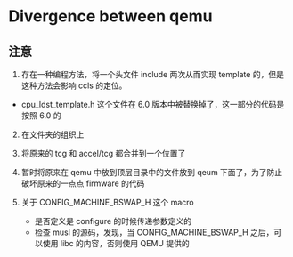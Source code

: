 # Divergence between qemu

## 注意
1. 存在一种编程方法，将一个头文件 include 两次从而实现 template 的，但是这种方法会影响 ccls 的定位。
  - cpu_ldst_template.h 这个文件在 6.0 版本中被替换掉了，这一部分的代码是按照 6.0 的

2. 在文件夹的组织上
  1. 将原来的 tcg 和 accel/tcg 都合并到一个位置了

3. 暂时将原来在 qemu 中放到顶层目录中的文件放到 qeum 下面了，为了防止破坏原来的一点点 firmware 的代码

4. 关于 CONFIG_MACHINE_BSWAP_H 这个 macro
    - 是否定义是 configure 的时候传递参数定义的
    - 检查 musl 的源码，发现，当 CONFIG_MACHINE_BSWAP_H 之后，可以使用 libc 的内容，否则使用 QEMU 提供的
